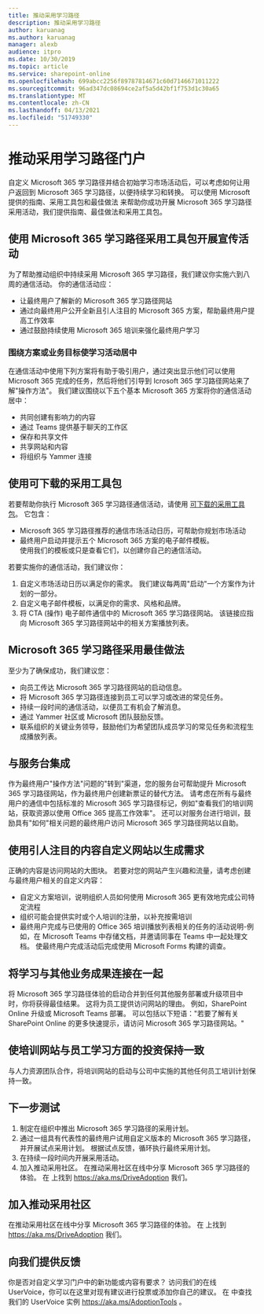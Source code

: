 ```yaml
---
title: 推动采用学习路径
description: 推动采用学习路径
author: karuanag
ms.author: karuanag
manager: alexb
audience: itpro
ms.date: 10/30/2019
ms.topic: article
ms.service: sharepoint-online
ms.openlocfilehash: 699abcc2256f89787814671c60d7146671011222
ms.sourcegitcommit: 96ad347dc08694ce2af5a5d42bf1f753d1c30a65
ms.translationtype: MT
ms.contentlocale: zh-CN
ms.lasthandoff: 04/13/2021
ms.locfileid: "51749330"
---
```

# <a name="drive-adoption-of-your-learning-pathways-portal"></a>推动采用学习路径门户
自定义 Microsoft 365 学习路径并结合初始学习市场活动后，可以考虑如何让用户返回到 Microsoft 365 学习路径，以便持续学习和转换。 可以使用 Microsoft 提供的指南、采用工具包和最佳做法 来帮助你成功开展 Microsoft 365 学习路径采用活动，我们提供指南、最佳做法和采用工具包。 

## <a name="run-awareness-campaigns-with-microsoft-365-learning-pathway-adoption-kit"></a>使用 Microsoft 365 学习路径采用工具包开展宣传活动
为了帮助推动组织中持续采用 Microsoft 365 学习路径，我们建议你实施六到八周的通信活动。 你的通信活动应： 

- 让最终用户了解新的 Microsoft 365 学习路径网站
- 通过向最终用户公开全新且引人注目的 Microsoft 365 方案，帮助最终用户提高工作效率 
- 通过鼓励持续使用 Microsoft 365 培训来强化最终用户学习

### <a name="center-your-learning-campaigns-around-scenarios-or-business-goals"></a>围绕方案或业务目标使学习活动居中
在通信活动中使用下列方案将有助于吸引用户，通过突出显示他们可以使用 Microsoft 365 完成的任务，然后将他们引导到 Icrosoft 365 学习路径网站来了解"操作方法"。 我们建议围绕以下五个基本 Microsoft 365 方案将你的通信活动居中：

- 共同创建有影响力的内容
- 通过 Teams 提供基于聊天的工作区
- 保存和共享文件
- 共享网站和内容
- 将组织与 Yammer 连接

## <a name="use-the-downloadable-adoption-kit"></a>使用可下载的采用工具包
若要帮助你执行 Microsoft 365 学习路径通信活动，请使用 [可下载的采用工具包](https://teamworktools.azurewebsites.net/m365lp/m365lpadoptionkit.zip)。 它包含： 

- Microsoft 365 学习路径推荐的通信市场活动日历，可帮助你规划市场活动
- 最终用户启动并提示五个 Microsoft 365 方案的电子邮件模板。    
使用我们的模板或只是查看它们，以创建你自己的通信活动。

若要实施你的通信活动，我们建议你： 
1. 自定义市场活动日历以满足你的需求。 我们建议每两周"启动"一个方案作为计划的一部分。
2. 自定义电子邮件模板，以满足你的需求、风格和品牌。
3. 将 CTA (操作) 电子邮件通信中的 Microsoft 365 学习路径网站。 该链接应指向 Microsoft 365 学习路径网站中的相关方案播放列表。

## <a name="microsoft-365-learning-pathways-adoption-best-practices"></a>Microsoft 365 学习路径采用最佳做法
至少为了确保成功，我们建议您：
- 向员工传达 Microsoft 365 学习路径网站的启动信息。  
- 将 Microsoft 365 学习路径连接到员工可以学习或改进的常见任务。
- 持续一段时间的通信活动，以便员工有机会了解消息。
- 通过 Yammer 社区或 Microsoft 团队鼓励反馈。
- 联系组织的关键业务领导，鼓励他们为希望团队成员学习的常见任务和流程生成播放列表。  

## <a name="integrate-with-your-service-desk"></a>与服务台集成
作为最终用户"操作方法"问题的"转到"渠道，您的服务台可帮助提升 Microsoft 365 学习路径网站，作为最终用户创建新票证的替代方法。 请考虑在所有与最终用户的通信中包括标准的 Microsoft 365 学习路径标记，例如"查看我们的培训网站，获取资源以使用 Office 365 提高工作效率"。 还可以对服务台进行培训，鼓励具有"如何"相关问题的最终用户访问 Microsoft 365 学习路径网站以自助。 

## <a name="customize-the-site-with-compelling-content-to-generate-demand"></a>使用引人注目的内容自定义网站以生成需求
正确的内容是访问网站的大图块。 若要对您的网站产生兴趣和流量，请考虑创建与最终用户相关的自定义内容： 
- 自定义方案培训，说明组织人员如何使用 Microsoft 365 更有效地完成公司特定流程
- 组织可能会提供实时或个人培训的注册，以补充按需培训
- 最终用户完成与已使用的 Office 365 培训播放列表相关的任务的活动说明-例如，在 Microsoft Teams 中存储文档，并邀请同事在 Teams 中一起处理文档。 使最终用户完成活动后完成使用 Microsoft Forms 构建的调查。    

## <a name="connect-learning-to-other-business-outcomes"></a>将学习与其他业务成果连接在一起
将 Microsoft 365 学习路径体验的启动合并到任何其他服务部署或升级项目中时，你将获得最佳结果。 这将为员工提供访问网站的理由。 例如，SharePoint Online 升级或 Microsoft Teams 部署。 可以包括以下短语："若要了解有关 SharePoint Online 的更多快速提示，请访问 Microsoft 365 学习路径网站。"

## <a name="align-the-training-site-to-investments-in-your-employee-learning"></a>使培训网站与员工学习方面的投资保持一致
与人力资源团队合作，将培训网站的启动与公司中实施的其他任何员工培训计划保持一致。

## <a name="next-steps-test"></a>下一步测试
1.  制定在组织中推出 Microsoft 365 学习路径的采用计划。
2.  通过一组具有代表性的最终用户试用自定义版本的 Microsoft 365 学习路径，并开展试点采用计划。 根据试点反馈，循环执行最终采用计划。
3.  在持续一段时间内开展采用活动。 
4.  加入推动采用社区。 在推动采用社区在线中分享 Microsoft 365 学习路径的体验。 在 上找到 https://aka.ms/DriveAdoption 我们。 

## <a name="join-the-driving-adoption-community"></a>加入推动采用社区

在推动采用社区在线中分享 Microsoft 365 学习路径的体验。  在 上找到 https://aka.ms/DriveAdoption 我们。

## <a name="give-us-feedback"></a>向我们提供反馈

你是否对自定义学习门户中的新功能或内容有要求？  访问我们的在线 UserVoice，你可以在这里对现有建议进行投票或添加你自己的建议。  在 中查找我们的 UserVoice 实例 https://aka.ms/AdoptionTools 。
